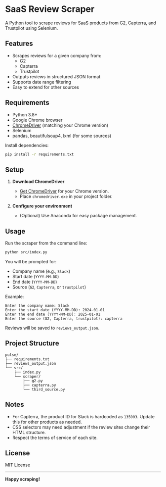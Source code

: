 # SaaS Review Scraper

A Python tool to scrape reviews for SaaS products from G2, Capterra, and Trustpilot using Selenium.

## Features

- Scrapes reviews for a given company from:
  - G2
  - Capterra
  - Trustpilot
- Outputs reviews in structured JSON format
- Supports date range filtering
- Easy to extend for other sources

## Requirements

- Python 3.8+
- Google Chrome browser
- [ChromeDriver](https://chromedriver.chromium.org/downloads) (matching your Chrome version)
- Selenium
- pandas, beautifulsoup4, lxml (for some sources)

Install dependencies:
```sh
pip install -r requirements.txt
```

## Setup

1. **Download ChromeDriver**  
   - [Get ChromeDriver](https://chromedriver.chromium.org/downloads) for your Chrome version.
   - Place `chromedriver.exe` in your project folder.

2. **Configure your environment**  
   - (Optional) Use Anaconda for easy package management.

## Usage

Run the scraper from the command line:

```sh
python src/index.py
```

You will be prompted for:
- Company name (e.g., `Slack`)
- Start date (`YYYY-MM-DD`)
- End date (`YYYY-MM-DD`)
- Source (`G2`, `Capterra`, or `trustpilot`)

Example:
```
Enter the company name: Slack
Enter the start date (YYYY-MM-DD): 2024-01-01
Enter the end date (YYYY-MM-DD): 2025-01-01
Enter the source (G2, Capterra, trustpilot): capterra
```

Reviews will be saved to `reviews_output.json`.

## Project Structure

```
pulse/
├── requirements.txt
├── reviews_output.json
└── src/
    ├── index.py
    └── scraper/
        ├── g2.py
        ├── capterra.py
        └── third_source.py
```

## Notes

- For Capterra, the product ID for Slack is hardcoded as `135003`. Update this for other products as needed.
- CSS selectors may need adjustment if the review sites change their HTML structure.
- Respect the terms of service of each site.

## License

MIT License

---

**Happy scraping!**